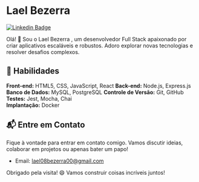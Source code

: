 # Lael Bezerra

[![Linkedin Badge](https://img.shields.io/badge/-LinkedIn-blue?style=flat-square&logo=Linkedin&logoColor=white&link=https://linkedin.com/in/pedrooliveira)](https://www.linkedin.com/in/apedroneto/)

Olá! 👋 Sou o Lael Bezerra , um desenvolvedor Full Stack apaixonado por criar aplicativos escaláveis e robustos. Adoro explorar novas tecnologias e resolver desafios complexos.

## 🚀 Habilidades

**Front-end:** HTML5, CSS, JavaScript, React
**Back-end:** Node.js, Express.js
**Banco de Dados:** MySQL, PostgreSQL
**Controle de Versão:** Git, GitHub  
**Testes:** Jest, Mocha, Chai  
**Implantação:** Docker

## 📬 Entre em Contato

Fique à vontade para entrar em contato comigo. Vamos discutir ideias, colaborar em projetos ou apenas bater um papo!

- Email: [lael08bezerra00@gmail.com](mailto:lael08bezerra00@gmail.com)

Obrigado pela visita! 😄 Vamos construir coisas incríveis juntos!
